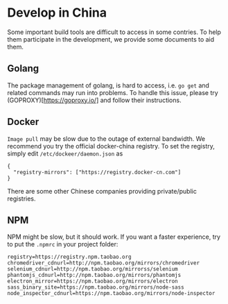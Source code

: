 # Develop in China

Some important build tools are difficult to access in some contries. To help them participate in the development, we provide some documents to aid them.

## Golang

The package management of golang, is hard to access, i.e. ```go get``` and related commands may run into problems. To handle this issue, please try (GOPROXY)[https://goproxy.io/] and follow their instructions.

## Docker

```Image pull``` may be slow due to the outage of external bandwidth. We recommend you try the official docker-china registry. To set the registry, simply edit ```/etc/dockeer/daemon.json``` as 

```
{
  "registry-mirrors": ["https://registry.docker-cn.com"]
}
```

There are some other Chinese companies providing private/public registries.

## NPM

NPM might be slow, but it should work. If you want a faster experience, try to put the ```.npmrc``` in your project folder:
```
registry=https://registry.npm.taobao.org
chromedriver_cdnurl=http://npm.taobao.org/mirrors/chromedriver
selenium_cdnurl=http://npm.taobao.org/mirrorss/selenium
phantomjs_cdnurl=http://npm.taobao.org/mirrors/phantomjs
electron_mirror=https://npm.taobao.org/mirrors/electron
sass_binary_site=https://npm.taobao.org/mirrors/node-sass
node_inspector_cdnurl=https://npm.taobao.org/mirrors/node-inspector
```